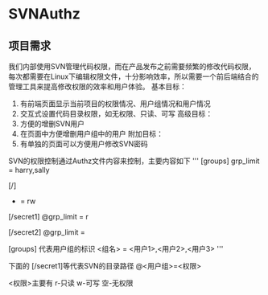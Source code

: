 # SVNAuthz

## 项目需求
我们内部使用SVN管理代码权限，而在产品发布之前需要频繁的修改代码权限，每次都需要在Linux下编辑权限文件，十分影响效率，所以需要一个前后端结合的管理工具来提高修改权限的效率和用户体验。
基本目标：
1. 有前端页面显示当前项目的权限情况、用户组情况和用户情况
2. 交互式设置代码目录权限，如无权限、只读、可写
高级目标：
3. 方便的增删SVN用户
4. 在页面中方便增删用户组中的用户
附加目标：
5. 有单独的页面可以方便用户修改SVN密码

SVN的权限控制通过Authz文件内容来控制，主要内容如下
'''
[groups]
grp_limit = harry,sally

[/]
* = rw

[/secret1]
@grp_limit = r

[/secret2]
@grp_limit =

[groups] 代表用户组的标识
<组名> = <用户1>,<用户2>,<用户3>
'''

下面的
[/secret1]等代表SVN的目录路径
@<用户组>=<权限>

<权限>主要有 r-只读 w-可写 空-无权限

